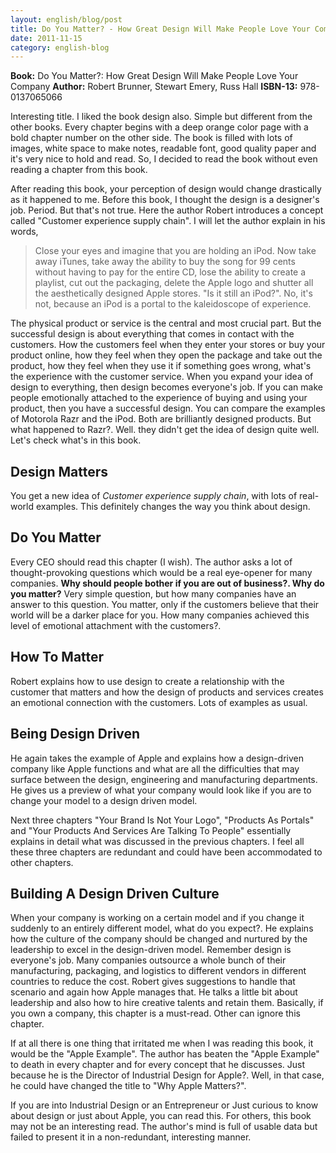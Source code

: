 ```yaml
---
layout: english/blog/post
title: Do You Matter? - How Great Design Will Make People Love Your Company
date: 2011-11-15
category: english-blog
---
```


**Book:** Do You Matter?: How Great Design Will Make People Love Your Company
**Author:** Robert Brunner, Stewart Emery, Russ Hall
**ISBN-13:** 978-0137065066

Interesting title. I liked the book design also. Simple but different from the other books. Every chapter begins with a deep orange color page with a bold chapter number on the other side. The book is filled with lots of images, white space to make notes, readable font, good quality paper and it's very nice to hold and read. So, I decided to read the book without even reading a chapter from this book.

After reading this book, your perception of design would change drastically as it happened to me. Before this book, I thought the design is a designer's job. Period. But that's not true. Here the author Robert introduces a concept called "Customer experience supply chain". I will let the author explain in his words,

> Close your eyes and imagine that you are holding an iPod. Now take away iTunes, take away the ability to buy the song for 99 cents without having to pay for the entire CD, lose the ability to create a playlist, cut out the packaging, delete the Apple logo and shutter all the aesthetically designed Apple stores. "Is it still an iPod?". No, it's not, because an iPod is a portal to the kaleidoscope of experience.

The physical product or service is the central and most crucial part. But the successful design is about everything that comes in contact with the customers. How the customers feel when they enter your stores or buy your product online, how they feel when they open the package and take out the product, how they feel when they use it if something goes wrong, what's the experience with the customer service. When you expand your idea of design to everything, then design becomes everyone's job. If you can make people emotionally attached to the experience of buying and using your product, then you have a successful design. You can compare the examples of Motorola Razr and the iPod. Both are brilliantly designed products. But what happened to Razr?. Well. they didn't get the idea of design quite well.
Let's check what's in this book.

## Design Matters
You get a new idea of *Customer experience supply chain*, with lots of real-world examples. This definitely changes the way you think about design.

## Do You Matter
Every CEO should read this chapter (I wish). The author asks a lot of thought-provoking questions which would be a real eye-opener for many companies. **Why should people bother if you are out of business?. Why do you matter?** Very simple question, but how many companies have an answer to this question. You matter, only if the customers believe that their world will be a darker place for you. How many companies achieved this level of emotional attachment with the customers?.

## How To Matter
Robert explains how to use design to create a relationship with the customer that matters and how the design of products and services creates an emotional connection with the customers. Lots of examples as usual.

## Being Design Driven
He again takes the example of Apple and explains how a design-driven company like Apple functions and what are all the difficulties that may surface between the design, engineering and manufacturing departments. He gives us a preview of what your company would look like if you are to change your model to a design driven model.

Next three chapters "Your Brand Is Not Your Logo", "Products As Portals" and "Your Products And Services Are Talking To People" essentially explains in detail what was discussed in the previous chapters. I feel all these three chapters are redundant and could have been accommodated to other chapters.

## Building A Design Driven Culture
When your company is working on a certain model and if you change it suddenly to an entirely different model, what do you expect?. He explains how the culture of the company should be changed and nurtured by the leadership to excel in the design-driven model. Remember design is everyone's job. Many companies outsource a whole bunch of their manufacturing, packaging, and logistics to different vendors in different countries to reduce the cost. Robert gives suggestions to handle that scenario and again how Apple manages that. He talks a little bit about leadership and also how to hire creative talents and retain them. Basically, if you own a company, this chapter is a must-read. Other can ignore this chapter.

If at all there is one thing that irritated me when I was reading this book, it would be the "Apple Example". The author has beaten the "Apple Example" to death in every chapter and for every concept that he discusses. Just because he is the Director of Industrial Design for Apple?. Well, in that case, he could have changed the title to "Why Apple Matters?".

If you are into Industrial Design or an Entrepreneur or Just curious to know about design or just about Apple, you can read this. For others, this book may not be an interesting read. The author's mind is full of usable data but failed to present it in a non-redundant, interesting manner.
